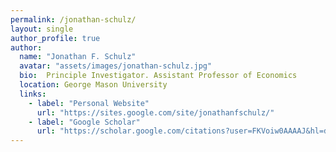 ```yaml
---
permalink: /jonathan-schulz/
layout: single
author_profile: true
author:
  name: "Jonathan F. Schulz"
  avatar: "assets/images/jonathan-schulz.jpg"
  bio:  Principle Investigator. Assistant Professor of Economics
  location: George Mason University
  links:
    - label: "Personal Website"
      url: "https://sites.google.com/site/jonathanfschulz/"
    - label: "Google Scholar"
      url: "https://scholar.google.com/citations?user=FKVoiw0AAAAJ&hl=de"
---
```

